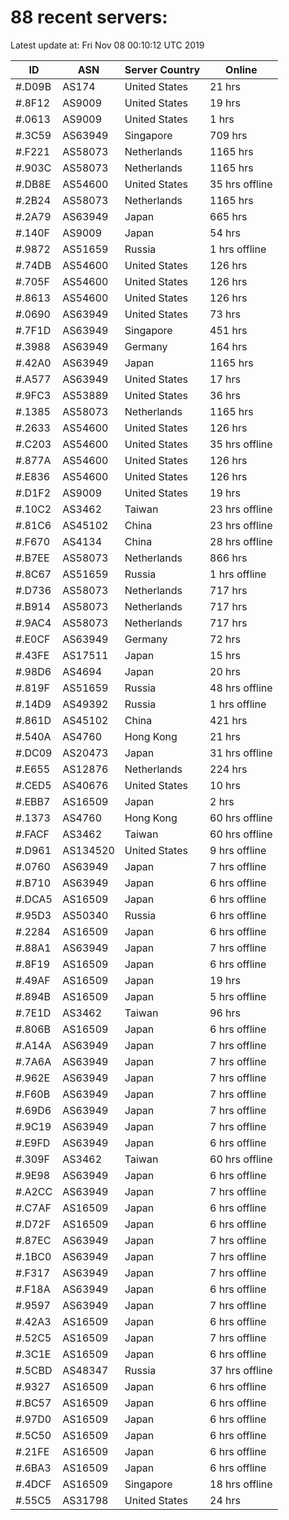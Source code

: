 # 88 recent servers:

Latest update at: Fri Nov 08 00:10:12 UTC 2019

| ID | ASN | Server Country | Online |
| -- | --- | -------------- | ------ |
| #.D09B | AS174 | United States | 21 hrs |
| #.8F12 | AS9009 | United States | 19 hrs |
| #.0613 | AS9009 | United States | 1 hrs |
| #.3C59 | AS63949 | Singapore | 709 hrs |
| #.F221 | AS58073 | Netherlands | 1165 hrs |
| #.903C | AS58073 | Netherlands | 1165 hrs |
| #.DB8E | AS54600 | United States | 35 hrs offline |
| #.2B24 | AS58073 | Netherlands | 1165 hrs |
| #.2A79 | AS63949 | Japan | 665 hrs |
| #.140F | AS9009 | Japan | 54 hrs |
| #.9872 | AS51659 | Russia | 1 hrs offline |
| #.74DB | AS54600 | United States | 126 hrs |
| #.705F | AS54600 | United States | 126 hrs |
| #.8613 | AS54600 | United States | 126 hrs |
| #.0690 | AS63949 | United States | 73 hrs |
| #.7F1D | AS63949 | Singapore | 451 hrs |
| #.3988 | AS63949 | Germany | 164 hrs |
| #.42A0 | AS63949 | Japan | 1165 hrs |
| #.A577 | AS63949 | United States | 17 hrs |
| #.9FC3 | AS53889 | United States | 36 hrs |
| #.1385 | AS58073 | Netherlands | 1165 hrs |
| #.2633 | AS54600 | United States | 126 hrs |
| #.C203 | AS54600 | United States | 35 hrs offline |
| #.877A | AS54600 | United States | 126 hrs |
| #.E836 | AS54600 | United States | 126 hrs |
| #.D1F2 | AS9009 | United States | 19 hrs |
| #.10C2 | AS3462 | Taiwan | 23 hrs offline |
| #.81C6 | AS45102 | China | 23 hrs offline |
| #.F670 | AS4134 | China | 28 hrs offline |
| #.B7EE | AS58073 | Netherlands | 866 hrs |
| #.8C67 | AS51659 | Russia | 1 hrs offline |
| #.D736 | AS58073 | Netherlands | 717 hrs |
| #.B914 | AS58073 | Netherlands | 717 hrs |
| #.9AC4 | AS58073 | Netherlands | 717 hrs |
| #.E0CF | AS63949 | Germany | 72 hrs |
| #.43FE | AS17511 | Japan | 15 hrs |
| #.98D6 | AS4694 | Japan | 20 hrs |
| #.819F | AS51659 | Russia | 48 hrs offline |
| #.14D9 | AS49392 | Russia | 1 hrs offline |
| #.861D | AS45102 | China | 421 hrs |
| #.540A | AS4760 | Hong Kong | 21 hrs |
| #.DC09 | AS20473 | Japan | 31 hrs offline |
| #.E655 | AS12876 | Netherlands | 224 hrs |
| #.CED5 | AS40676 | United States | 10 hrs |
| #.EBB7 | AS16509 | Japan | 2 hrs |
| #.1373 | AS4760 | Hong Kong | 60 hrs offline |
| #.FACF | AS3462 | Taiwan | 60 hrs offline |
| #.D961 | AS134520 | United States | 9 hrs offline |
| #.0760 | AS63949 | Japan | 7 hrs offline |
| #.B710 | AS63949 | Japan | 6 hrs offline |
| #.DCA5 | AS16509 | Japan | 6 hrs offline |
| #.95D3 | AS50340 | Russia | 6 hrs offline |
| #.2284 | AS16509 | Japan | 6 hrs offline |
| #.88A1 | AS63949 | Japan | 7 hrs offline |
| #.8F19 | AS16509 | Japan | 6 hrs offline |
| #.49AF | AS16509 | Japan | 19 hrs |
| #.894B | AS16509 | Japan | 5 hrs offline |
| #.7E1D | AS3462 | Taiwan | 96 hrs |
| #.806B | AS16509 | Japan | 6 hrs offline |
| #.A14A | AS63949 | Japan | 7 hrs offline |
| #.7A6A | AS63949 | Japan | 7 hrs offline |
| #.962E | AS63949 | Japan | 7 hrs offline |
| #.F60B | AS63949 | Japan | 7 hrs offline |
| #.69D6 | AS63949 | Japan | 7 hrs offline |
| #.9C19 | AS63949 | Japan | 7 hrs offline |
| #.E9FD | AS63949 | Japan | 6 hrs offline |
| #.309F | AS3462 | Taiwan | 60 hrs offline |
| #.9E98 | AS63949 | Japan | 6 hrs offline |
| #.A2CC | AS63949 | Japan | 7 hrs offline |
| #.C7AF | AS16509 | Japan | 6 hrs offline |
| #.D72F | AS16509 | Japan | 6 hrs offline |
| #.87EC | AS63949 | Japan | 7 hrs offline |
| #.1BC0 | AS63949 | Japan | 7 hrs offline |
| #.F317 | AS63949 | Japan | 7 hrs offline |
| #.F18A | AS63949 | Japan | 6 hrs offline |
| #.9597 | AS63949 | Japan | 7 hrs offline |
| #.42A3 | AS16509 | Japan | 6 hrs offline |
| #.52C5 | AS16509 | Japan | 7 hrs offline |
| #.3C1E | AS16509 | Japan | 6 hrs offline |
| #.5CBD | AS48347 | Russia | 37 hrs offline |
| #.9327 | AS16509 | Japan | 6 hrs offline |
| #.BC57 | AS16509 | Japan | 6 hrs offline |
| #.97D0 | AS16509 | Japan | 6 hrs offline |
| #.5C50 | AS16509 | Japan | 6 hrs offline |
| #.21FE | AS16509 | Japan | 6 hrs offline |
| #.6BA3 | AS16509 | Japan | 6 hrs offline |
| #.4DCF | AS16509 | Singapore | 18 hrs offline |
| #.55C5 | AS31798 | United States | 24 hrs |

